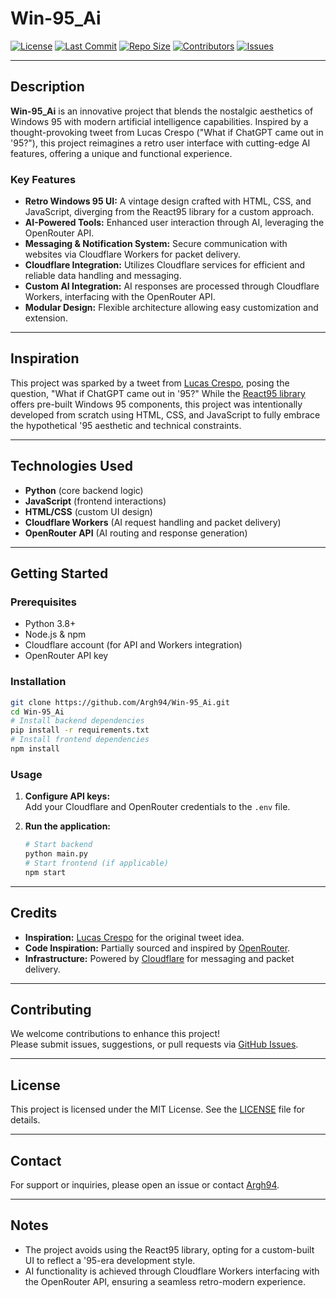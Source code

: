 # Win-95_Ai

[![License](https://img.shields.io/github/license/Argh94/Win-95_Ai.svg)](https://github.com/Argh94/Win-95_Ai/blob/main/LICENSE)
[![Last Commit](https://img.shields.io/github/last-commit/Argh94/Win-95_Ai.svg)](https://github.com/Argh94/Win-95_Ai/commits/main)
[![Repo Size](https://img.shields.io/github/repo-size/Argh94/Win-95_Ai.svg)](https://github.com/Argh94/Win-95_Ai)
[![Contributors](https://img.shields.io/github/contributors/Argh94/Win-95_Ai.svg)](https://github.com/Argh94/Win-95_Ai/graphs/contributors)
[![Issues](https://img.shields.io/github/issues/Argh94/Win-95_Ai.svg)](https://github.com/Argh94/Win-95_Ai/issues)

---

## Description

**Win-95_Ai** is an innovative project that blends the nostalgic aesthetics of Windows 95 with modern artificial intelligence capabilities. Inspired by a thought-provoking tweet from Lucas Crespo ("What if ChatGPT came out in '95?"), this project reimagines a retro user interface with cutting-edge AI features, offering a unique and functional experience.

### Key Features

- **Retro Windows 95 UI:** A vintage design crafted with HTML, CSS, and JavaScript, diverging from the React95 library for a custom approach.
- **AI-Powered Tools:** Enhanced user interaction through AI, leveraging the OpenRouter API.
- **Messaging & Notification System:** Secure communication with websites via Cloudflare Workers for packet delivery.
- **Cloudflare Integration:** Utilizes Cloudflare services for efficient and reliable data handling and messaging.
- **Custom AI Integration:** AI responses are processed through Cloudflare Workers, interfacing with the OpenRouter API.
- **Modular Design:** Flexible architecture allowing easy customization and extension.

---

## Inspiration

This project was sparked by a tweet from [Lucas Crespo](https://x.com/lucas__crespo/status/1795870218234785865), posing the question, "What if ChatGPT came out in '95?" While the [React95 library](https://github.com/React95/React95) offers pre-built Windows 95 components, this project was intentionally developed from scratch using HTML, CSS, and JavaScript to fully embrace the hypothetical '95 aesthetic and technical constraints.

---

## Technologies Used

- **Python** (core backend logic)
- **JavaScript** (frontend interactions)
- **HTML/CSS** (custom UI design)
- **Cloudflare Workers** (AI request handling and packet delivery)
- **OpenRouter API** (AI routing and response generation)

---

## Getting Started

### Prerequisites

- Python 3.8+
- Node.js & npm
- Cloudflare account (for API and Workers integration)
- OpenRouter API key

### Installation

```bash
git clone https://github.com/Argh94/Win-95_Ai.git
cd Win-95_Ai
# Install backend dependencies
pip install -r requirements.txt
# Install frontend dependencies
npm install
```

### Usage

1. **Configure API keys:**  
   Add your Cloudflare and OpenRouter credentials to the `.env` file.

2. **Run the application:**  
   ```bash
   # Start backend
   python main.py
   # Start frontend (if applicable)
   npm start
   ```

---

## Credits

- **Inspiration:** [Lucas Crespo](https://x.com/lucas__crespo/status/1795870218234785865) for the original tweet idea.
- **Code Inspiration:** Partially sourced and inspired by [OpenRouter](https://openrouter.ai/).
- **Infrastructure:** Powered by [Cloudflare](https://www.cloudflare.com/) for messaging and packet delivery.

---

## Contributing

We welcome contributions to enhance this project!  
Please submit issues, suggestions, or pull requests via [GitHub Issues](https://github.com/Argh94/Win-95_Ai/issues).

---

## License

This project is licensed under the MIT License. See the [LICENSE](LICENSE) file for details.

---

## Contact

For support or inquiries, please open an issue or contact [Argh94](https://github.com/Argh94).

---

## Notes

- The project avoids using the React95 library, opting for a custom-built UI to reflect a '95-era development style.
- AI functionality is achieved through Cloudflare Workers interfacing with the OpenRouter API, ensuring a seamless retro-modern experience.
